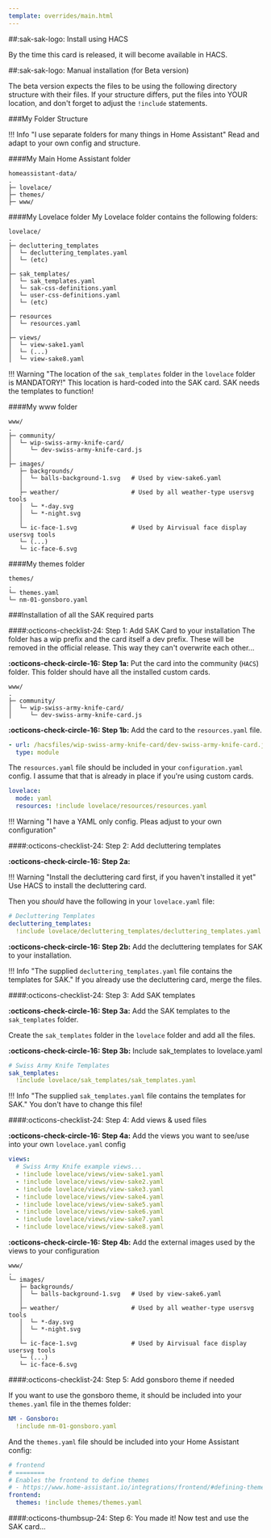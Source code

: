 ```yaml
---
template: overrides/main.html
---
```


##:sak-sak-logo: Install using HACS

By the time this card is released, it will become available in HACS.

##:sak-sak-logo: Manual installation (for Beta version)

The beta version expects the files to be using the following directory structure with their files.
If your structure differs, put the files into YOUR location, and don't forget to adjust the `!include` statements.

    
###My Folder Structure

!!! Info "I use separate folders for many things in Home Assistant"
    Read and adapt to your own config and structure.
    
####My Main Home Assistant folder
```
homeassistant-data/
.
├─ lovelace/
├─ themes/
├─ www/

```

####My Lovelace folder
My Lovelace folder contains the following folders:
```
lovelace/
.
├─ decluttering_templates
│  └─ decluttering_templates.yaml
│  └─ (etc)
│
├─ sak_templates/
│  └─ sak_templates.yaml
│  └─ sak-css-definitions.yaml
│  └─ user-css-definitions.yaml
│  └─ (etc)
│
├─ resources
│  └─ resources.yaml
│
├─ views/
│  └─ view-sake1.yaml
│  └─ (...)
│  └─ view-sake8.yaml
```
!!! Warning "The location of the `sak_templates` folder in the `lovelace` folder is MANDATORY!"
    This location is hard-coded into the SAK card. SAK needs the templates to function!
    
####My www folder
```
www/
.
├─ community/
│  └─ wip-swiss-army-knife-card/
│     └─ dev-swiss-army-knife-card.js
│
├─ images/
   ├─ backgrounds/
   │  └─ balls-background-1.svg   # Used by view-sake6.yaml
   │
   ├─ weather/                    # Used by all weather-type usersvg tools
   │  └─ *-day.svg
   │  └─ *-night.svg
   │
   └─ ic-face-1.svg               # Used by Airvisual face display usersvg tools
   └─ (...)
   └─ ic-face-6.svg
```

####My themes folder

```
themes/
.
└─ themes.yaml
└─ nm-01-gonsboro.yaml
```

###Installation of all the SAK required parts

####:octicons-checklist-24: Step 1: Add SAK Card to your installation
The folder has a wip prefix and the card itself a dev prefix. These will be removed in the official release.
This way they can't overwrite each other...

**:octicons-check-circle-16: Step 1a:**
Put the card into the community (`HACS`) folder. This folder should have all the installed custom cards.

```
www/
.
├─ community/
│  └─ wip-swiss-army-knife-card/
│     └─ dev-swiss-army-knife-card.js
```

**:octicons-check-circle-16: Step 1b:**
Add the card to the `resources.yaml` file.

```yaml title="resources.yaml"
- url: /hacsfiles/wip-swiss-army-knife-card/dev-swiss-army-knife-card.js
  type: module
```
The `resources.yaml` file should be included in your `configuration.yaml` config. I assume that that is already in place if you're using custom cards.
```yaml title="configuration.yaml"
lovelace:
  mode: yaml
  resources: !include lovelace/resources/resources.yaml
```
!!! Warning "I have a YAML only config. Pleas adjust to your own configuration"

####:octicons-checklist-24: Step 2: Add decluttering templates

**:octicons-check-circle-16: Step 2a:**

!!! Warning "Install the decluttering card first, if you haven't installed it yet"
    Use HACS to install the decluttering card.
    
Then you *should* have the following in your `lovelace.yaml` file:
```yaml title="lovelace.yaml"
# Decluttering Templates
decluttering_templates:
  !include lovelace/decluttering_templates/decluttering_templates.yaml
```
**:octicons-check-circle-16: Step 2b:**
Add the decluttering templates for SAK to your installation.

!!! Info "The supplied `decluttering_templates.yaml` file contains the templates for SAK."
    If you already use the decluttering card, merge the files.
    
####:octicons-checklist-24: Step 3: Add SAK templates

**:octicons-check-circle-16: Step 3a:**
Add the SAK templates to the `sak_templates` folder.

Create the `sak_templates` folder in the `lovelace` folder and add all the files.

**:octicons-check-circle-16: Step 3b:**
Include sak_templates to lovelace.yaml

```yaml title="lovelace.yaml"
# Swiss Army Knife Templates
sak_templates:
  !include lovelace/sak_templates/sak_templates.yaml
```
!!! Info "The supplied `sak_templates.yaml` file contains the templates for SAK."
    You don't have to change this file!

####:octicons-checklist-24: Step 4: Add views & used files

**:octicons-check-circle-16: Step 4a:**
Add the views you want to see/use into your own `lovelace.yaml` config
```yaml title="lovelace.yaml"
views:
  # Swiss Army Knife example views...
  - !include lovelace/views/view-sake1.yaml
  - !include lovelace/views/view-sake2.yaml
  - !include lovelace/views/view-sake3.yaml
  - !include lovelace/views/view-sake4.yaml
  - !include lovelace/views/view-sake5.yaml
  - !include lovelace/views/view-sake6.yaml
  - !include lovelace/views/view-sake7.yaml
  - !include lovelace/views/view-sake8.yaml
```

**:octicons-check-circle-16: Step 4b:**
Add the external images used by the views to your configuration
```
www/
.
└─ images/
   ├─ backgrounds/
   │  └─ balls-background-1.svg   # Used by view-sake6.yaml
   │
   ├─ weather/                    # Used by all weather-type usersvg tools
   │  └─ *-day.svg
   │  └─ *-night.svg
   │
   └─ ic-face-1.svg               # Used by Airvisual face display usersvg tools
   └─ (...)
   └─ ic-face-6.svg
```


####:octicons-checklist-24: Step 5: Add gonsboro theme if needed

If you want to use the gonsboro theme, it should be included into your `themes.yaml` file in the themes folder:
```yaml title="themes.yaml"
NM - Gonsboro:
  !include nm-01-gonsboro.yaml
```

And the `themes.yaml` file should be included into your Home Assistant config:
```yaml title="configuration.yaml"
# frontend
# ========
# Enables the frontend to define themes
# - https://www.home-assistant.io/integrations/frontend/#defining-themes
frontend:
  themes: !include themes/themes.yaml
```

####:octicons-thumbsup-24: Step 6: You made it!
Now test and use the SAK card...

